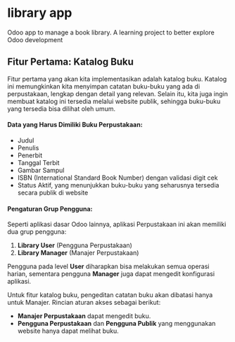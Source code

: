 # library app
 Odoo app to manage a book library. A learning project to better explore Odoo development

## Fitur Pertama: Katalog Buku

Fitur pertama yang akan kita implementasikan adalah katalog buku. Katalog ini memungkinkan kita menyimpan catatan buku-buku yang ada di perpustakaan, lengkap dengan detail yang relevan. Selain itu, kita juga ingin membuat katalog ini tersedia melalui website publik, sehingga buku-buku yang tersedia bisa dilihat oleh umum.

#### Data yang Harus Dimiliki Buku Perpustakaan:
- Judul
- Penulis
- Penerbit
- Tanggal Terbit
- Gambar Sampul
- ISBN (International Standard Book Number) dengan validasi digit cek
- Status Aktif, yang menunjukkan buku-buku yang seharusnya tersedia secara publik di website

#### Pengaturan Grup Pengguna:
Seperti aplikasi dasar Odoo lainnya, aplikasi Perpustakaan ini akan memiliki dua grup pengguna:
1. **Library User** (Pengguna Perpustakaan)
2. **Library Manager** (Manajer Perpustakaan)

Pengguna pada level **User** diharapkan bisa melakukan semua operasi harian, sementara pengguna **Manager** juga dapat mengedit konfigurasi aplikasi.

Untuk fitur katalog buku, pengeditan catatan buku akan dibatasi hanya untuk Manajer. Rincian aturan akses sebagai berikut:
- **Manajer Perpustakaan** dapat mengedit buku.
- **Pengguna Perpustakaan** dan **Pengguna Publik** yang menggunakan website hanya dapat melihat buku.